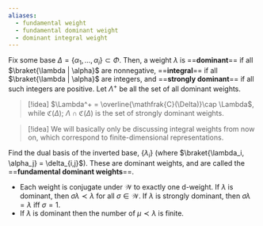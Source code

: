 ```yaml
---
aliases:
  - fundamental weight
  - fundamental dominant weight
  - dominant integral weight
---
```

Fix some base $\Delta  = \{\alpha_1,\dots, \alpha_i\} \subset \Phi$. Then, a weight $\lambda$ is ==**dominant**== if all $\braket{\lambda | \alpha}$ are nonnegative, ==**integral**== if all $\braket{\lambda | \alpha}$ are integers, and ==**strongly dominant**== if all such integers are positive. Let $\Lambda^+$ be all the set of all dominant weights.

>[!idea]
>$\Lambda^+ = \overline{\mathfrak{C}(\Delta)}\cap \Lambda$, while $\mathfrak{C}(\Delta)$; $\Lambda \cap \mathfrak{C}(\Delta)$ is the set of strongly dominant weights.

>[!idea]
>We will basically only be discussing integral weights from now on, which correspond to finite-dimensional representations.

Find the dual basis of the inverted base, $\{\lambda_i\}$ (where $\braket{\lambda_i, \alpha_j} = \delta_{i,j}$). These are dominant weights, and are called the ==**fundamental dominant weights**==.
- Each weight is conjugate under $\mathcal{W}$ to exactly one d-weight. If $\lambda$ is dominant, then $\sigma \lambda \prec \lambda$ for all $\sigma \in \mathcal{W}$. If $\lambda$ is strongly dominant, then $\sigma \lambda = \lambda$ iff $\sigma = 1$.
- If $\lambda$ is dominant then the number of $\mu \prec \lambda$ is finite.
